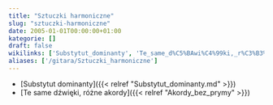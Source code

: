 ```yaml
---
title: "Sztuczki harmoniczne"
slug: "sztuczki-harmoniczne"
date: 2005-01-01T00:00:00+01:00
kategorie: []
draft: false
wikilinks: ['Substytut_dominanty', 'Te_same_d%C5%BAwi%C4%99ki,_r%C3%B3%C5%BCne_akordy']
aliases: ['/gitara/Sztuczki_harmoniczne']
---
```

  - [Substytut dominanty]({{< relref "Substytut_dominanty.md" >}})
  - [Te same dźwięki, różne
    akordy]({{< relref "Akordy_bez_prymy" >}})